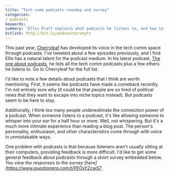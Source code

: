 ```yaml
---
title: "Tech comm podcasts roundup and survey"
categories:
- podcasts
keywords:
summary: "Ellis Pratt explains what podcasts he listens to, and how to get started with your own podcast. I provide a short survey to gather some feedback about your podcast preferences and interests."
bitlink: http://bit.ly/podcastsurveytc
---
```


This past year, [Cherryleaf](https://cherryleaf.podbean.com) has developed its voice in the tech comm space through podcasts. I've tweeted about a few episodes previously, and I find Ellis has a natural talent for the podcast medium. In his latest podcast, [The one about podcasts](https://cherryleaf.podbean.com/e/43-the-one-about-podcasts/), he lists all the tech comm podcasts plus a few others he listens to. Go to Cherryleaf for the full list.

I'd like to note a few details about podcasts that I think are worth mentioning. First, it seems like podcasts have made a comeback recently. I'm not entirely sure why (it could be that people are so tired of political news that they want to escape into niche topics instead). But podcasts seem to be here to stay.

Additionally, I think too many people underestimate the connection power of a podcast. When someone listens to a podcast, it's like allowing someone to whisper into your ear for a half hour or more. Well, not whispering. But it's a much more intimate experience than reading a blog post. The person's personality, enthusiasm, and other characteristics come through with voice in unmistakable ways.

One problem with podcasts is that because listeners aren't usually sitting at their computers, providing feedback is more difficult. I'd like to get some general feedback about podcasts through a short survey embedded below. *You view the responses to the survey [here](https://www.questionpro.com/t/PEOsYZcwS7*.

<script>
EMBED_PARAMS = {};
EMBED_PARAMS.surveyID =6304530;
EMBED_PARAMS.domain ="//www.questionpro.com";
EMBED_PARAMS.src ="//www.questionpro.com/a/TakeSurvey?tt=HKsYqt1xu6E%3D";
EMBED_PARAMS.width ="600px";
EMBED_PARAMS.height = "1000px";
EMBED_PARAMS.border = "visible";
</script>
<div id="div_6304530"></div>
<script src="//www.questionpro.com/javascript/embedsurvey.js?version=1"></script>
